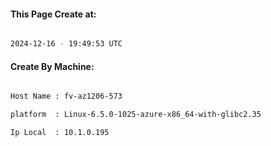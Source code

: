
   
#### This Page Create at:

```bash

2024-12-16 - 19:49:53 UTC

```

#### Create By Machine:

```bash

Host Name : fv-az1206-573

platform  : Linux-6.5.0-1025-azure-x86_64-with-glibc2.35

Ip Local  : 10.1.0.195

```

